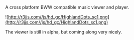 A cross platform BWW compatible music viewer and player.

![http://r3jjs.com//js/hd_gc/HighlandDots_sc1.png](http://r3jjs.com//js/hd_gc/HighlandDots_sc1.png)

The viewer is still in alpha, but coming along very nicely.